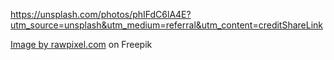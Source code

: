 

https://unsplash.com/photos/phIFdC6lA4E?utm_source=unsplash&utm_medium=referral&utm_content=creditShareLink

<a href="https://www.freepik.com/free-vector/phone_2900473.htm#query=phone%20logo&position=0&from_view=search&track=ais">Image by rawpixel.com</a> on Freepik